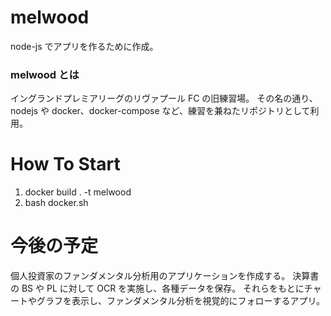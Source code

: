 # melwood

node-js でアプリを作るために作成。

### melwood とは

イングランドプレミアリーグのリヴァプール FC の旧練習場。
その名の通り、nodejs や docker、docker-compose など、練習を兼ねたリポジトリとして利用。

# How To Start

1. docker build . -t melwood
2. bash docker.sh

# 今後の予定

個人投資家のファンダメンタル分析用のアプリケーションを作成する。
決算書の BS や PL に対して OCR を実施し、各種データを保存。
それらをもとにチャートやグラフを表示し、ファンダメンタル分析を視覚的にフォローするアプリ。
